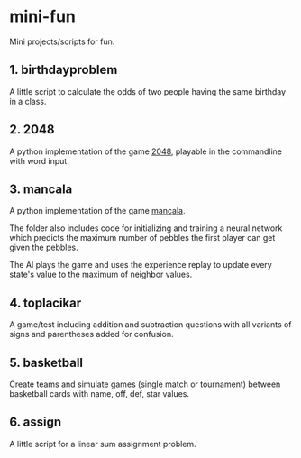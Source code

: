 # mini-fun
Mini projects/scripts for fun.

## 1. birthdayproblem
A little script to calculate the odds of two people having the same birthday in a class.

## 2. 2048
A python implementation of the game [2048](https://en.wikipedia.org/wiki/2048_(video_game)), playable in the commandline with word input.

## 3. mancala
A python implementation of the game [mancala](https://en.wikipedia.org/wiki/Mancala).

The folder also includes code for initializing and training a neural network which predicts the maximum number of pebbles the first player can get given the pebbles.

The AI plays the game and uses the experience replay to update every state's value to the maximum of neighbor values.

## 4. toplacikar
A game/test including addition and subtraction questions with all variants of signs and parentheses added for confusion.

## 5. basketball
Create teams and simulate games (single match or tournament) between basketball cards with name, off, def, star values.

## 6. assign
A little script for a linear sum assignment problem.